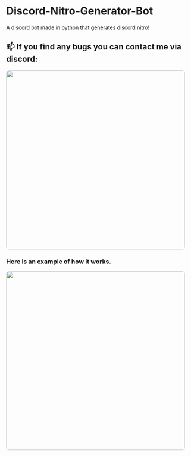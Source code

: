 # Discord-Nitro-Generator-Bot
A discord bot made in python that generates discord nitro!
## 📫 If you find any bugs you can contact me via discord:
<img src='https://discord.c99.nl/widget/theme-4/903262208388132945.png' style='border-radius: 0.4rem; width: 30rem' />


### Here is an example of how it works.
<img src='https://i.ibb.co/pnHsKMP/image-5.png' style='border-radius: 0.4rem; width: 30rem' />
